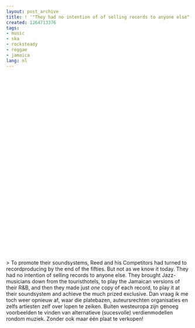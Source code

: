 ```yaml
---
layout: post_archive
title: ! '"They had no intention of of selling records to anyone else"'
created: 1264713376
tags:
- music
- ska
- rocksteady
- reggae
- jamaica
lang: nl
---
```

<object width="640" height="505"><param name="movie" value="http://www.youtube.com/v/tcKXhMgBC-k&hl=nl_NL&fs=1&color1=0x5d1719&color2=0xcd311b" /><param name="allowFullScreen" value="true" /><param name="allowscriptaccess" value="always" /><embed src="http://www.youtube.com/v/tcKXhMgBC-k&hl=nl_NL&fs=1&color1=0x5d1719&color2=0xcd311b" type="application/x-shockwave-flash" allowscriptaccess="always" allowfullscreen="true" width="640" height="505"></embed></object>> To promote their soundsystems, Reed and his Competitors had turned to recordproducing by the end of the fifties. But not as we know it today. They had no intention of selling records to anyone else. They brought Jazz-musicians down from the touristhotels, to play the Jamaican versions of their R&B,  and then they made just _one_ copy of each record, to play it at their soundsystem and achieve the much prized exclusive. Dan vraag ik me toch weer opnieuw af, waar die platebazen, auteursrechten organisaties en zelfs artiesten zelf over lopen te zeiken. Buiten westeuropa zijn genoeg voorbeelden te vinden van alternatieve (sucesvolle) verdienmodellen rondom muziek. Zonder ook maar één plaat te verkopen!<!--break-->
